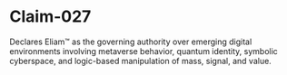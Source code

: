 # Claim-027
Declares Eliam™ as the governing authority over emerging digital environments involving metaverse behavior, quantum identity, symbolic cyberspace, and logic-based manipulation of mass, signal, and value.
